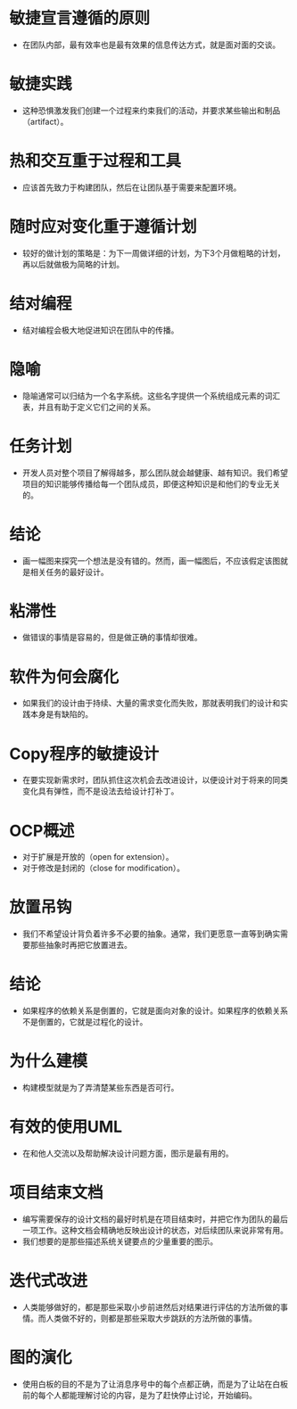 # 敏捷宣言遵循的原则
* 在团队内部，最有效率也是最有效果的信息传达方式，就是面对面的交谈。

# 敏捷实践
* 这种恐惧激发我们创建一个过程来约束我们的活动，并要求某些输出和制品（artifact）。

# 热和交互重于过程和工具
* 应该首先致力于构建团队，然后在让团队基于需要来配置环境。

# 随时应对变化重于遵循计划
* 较好的做计划的策略是：为下一周做详细的计划，为下3个月做粗略的计划，再以后就做极为简略的计划。

# 结对编程
* 结对编程会极大地促进知识在团队中的传播。

# 隐喻
* 隐喻通常可以归结为一个名字系统。这些名字提供一个系统组成元素的词汇表，并且有助于定义它们之间的关系。

# 任务计划
* 开发人员对整个项目了解得越多，那么团队就会越健康、越有知识。我们希望项目的知识能够传播给每一个团队成员，即便这种知识是和他们的专业无关的。

# 结论
* 画一幅图来探究一个想法是没有错的。然而，画一幅图后，不应该假定该图就是相关任务的最好设计。

# 粘滞性
* 做错误的事情是容易的，但是做正确的事情却很难。

# 软件为何会腐化
* 如果我们的设计由于持续、大量的需求变化而失败，那就表明我们的设计和实践本身是有缺陷的。

# Copy程序的敏捷设计
* 在要实现新需求时，团队抓住这次机会去改进设计，以便设计对于将来的同类变化具有弹性，而不是设法去给设计打补丁。

# OCP概述
* 对于扩展是开放的（open for extension）。
* 对于修改是封闭的（close for modification）。

# 放置吊钩
* 我们不希望设计背负着许多不必要的抽象。通常，我们更愿意一直等到确实需要那些抽象时再把它放置进去。

# 结论
* 如果程序的依赖关系是倒置的，它就是面向对象的设计。如果程序的依赖关系不是倒置的，它就是过程化的设计。

# 为什么建模
* 构建模型就是为了弄清楚某些东西是否可行。

# 有效的使用UML
* 在和他人交流以及帮助解决设计问题方面，图示是最有用的。

# 项目结束文档
* 编写需要保存的设计文档的最好时机是在项目结束时，并把它作为团队的最后一项工作。这种文档会精确地反映出设计的状态，对后续团队来说非常有用。
* 我们想要的是那些描述系统关键要点的少量重要的图示。

# 迭代式改进
* 人类能够做好的，都是那些采取小步前进然后对结果进行评估的方法所做的事情。而人类做不好的，则都是那些采取大步跳跃的方法所做的事情。

# 图的演化
* 使用白板的目的不是为了让消息序号中的每个点都正确，而是为了让站在白板前的每个人都能理解讨论的内容，是为了赶快停止讨论，开始编码。
